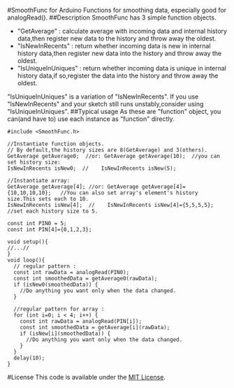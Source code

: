 #SmoothFunc for Arduino
Functions for smoothing data, especially good for analogRead().
##Description
SmoothFunc has 3 simple function objects.

+ "GetAverage" : calculate average with incoming data and internal history data,then register new data to the history and throw away the oldest.
+ "IsNewInRecents" : return whether incoming data is new in internal history data,then register new data into the history and throw away the oldest.
+ "IsUniqueInUniques" : return whether incoming data is unique in internal history data,if so,register the data into the history and throw away the oldest.

"IsUniqueInUniques" is a variation of "IsNewInRecents".
If you use "IsNewInRecents" and your sketch still runs unstably,consider using "IsUniqueInUniques".
##Typical usage
As these are "function" object, you can(and have to) use each instance as  "function" directly.


```
#include <SmoothFunc.h>

//Instantiate function objects.
// By default,the history sizes are 8(GetAverage) and 3(others).
GetAverage getAverage0;  //or: GetAverage getAverage(10);  //you can set history size:
IsNewInRecents isNew0;  //    IsNewInRecents isNew(5);

//Instantiate array:
GetAverage getAverage[4]; //or: GetAverage getAverage[4]={10,10,10,10};	  //You can also set array's element's history size.This sets each to 10.
IsNewInRecents isNew[4];  //    IsNewInRecents isNew[4]={5,5,5,5};  //set each history size to 5.

const int PIN0 = 5;
const int PIN[4]={0,1,2,3};

void setup(){
//...//
}
void loop(){
  // regular pattern :
  const int rawData = analogRead(PIN0);
  const int smoothedData = getAverage0(rawData);
  if (isNew0(smoothedData)) {
    //Do anything you want only when the data changed.
  }

  //regular pattern for array :
  for (int i=0; i < 4; i++) {
    const int rawData = analogRead(PIN[i]);
    const int smoothedData = getAverage[i](rawData);
    if (isNew[i](smoothedData)) {
      //Do anything you want only when the data changed.
    }
  }
  delay(10);
}
```




#License
This code is available under the [MIT License](http://opensource.org/licenses/mit-license.php).
